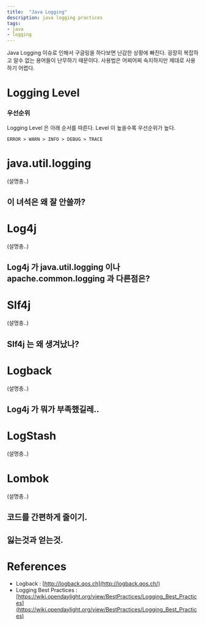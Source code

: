 ```yaml
---
title:  "Java Logging"
description: java logging practices
tags: 
- java
- logging
---
```


Java Logging 이슈로 인해서 구글링을 하다보면 난감한 상황에 빠진다. 굉장히 복잡하고 알수 없는 용어들이 난무하기 때문이다. 사용법은 어찌어찌 숙지하지만 제대로 사용하기 어렵다.

# Logging Level

### 우선순위
Logging Level 은 아래 순서를 따른다. Level 이 높을수록 우선순위가 높다.

	ERROR > WARN > INFO > DEBUG > TRACE


# java.util.logging

(설명충..)

## 이 녀석은 왜 잘 안쓸까?


# Log4j
(설명충..)

## Log4j 가 java.util.logging 이나 apache.common.logging 과 다른점은?


# Slf4j
(설명충..)

## Slf4j 는 왜 생겨났나?


# Logback
(설명충..)

## Log4j 가 뭐가 부족했길레..


# LogStash
(설명충..)


# Lombok
(설명충..)

## 코드를 간편하게 줄이기.
## 잃는것과 얻는것.


# References
- Logback : [http://logback.qos.ch](http://logback.qos.ch/)
- Logging Best Practices : [https://wiki.opendaylight.org/view/BestPractices/Logging_Best_Practices](https://wiki.opendaylight.org/view/BestPractices/Logging_Best_Practices)
